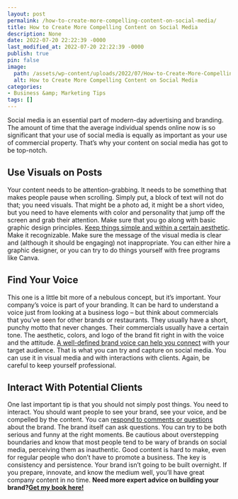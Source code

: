 ```yaml
---
layout: post
permalink: /how-to-create-more-compelling-content-on-social-media/
title: How to Create More Compelling Content on Social Media
description: None
date: 2022-07-20 22:22:39 -0000
last_modified_at: 2022-07-20 22:22:39 -0000
publish: true
pin: false
image:
  path: /assets/wp-content/uploads/2022/07/How-to-Create-More-Compelling-Content-on-Social-Media.jpg
  alt: How to Create More Compelling Content on Social Media
categories:
- Business &amp; Marketing Tips
tags: []
---
```

Social media is an essential part of modern-day advertising and branding. The amount of time that the average individual spends online now is so significant that your use of social media is equally as important as your use of commercial property. That’s why your content on social media has got to be top-notch.

## **Use Visuals on Posts**

Your content needs to be attention-grabbing. It needs to be something that makes people pause when scrolling. Simply put, a block of text will not do that; you need visuals. That might be a photo ad, it might be a short video, but you need to have elements with color and personality that jump off the screen and grab their attention. Make sure that you go along with basic graphic design principles. [Keep things simple and within a certain aesthetic](https://www.buildalifebydesign.com/blog/visual-social-media-brand-impact-strategy-with-jenny-taylor). Make it recognizable. Make sure the message of the visual media is clear and (although it should be engaging) not inappropriate. You can either hire a graphic designer, or you can try to do things yourself with free programs like Canva.

## **Find Your Voice**

This one is a little bit more of a nebulous concept, but it’s important. Your company’s voice is part of your branding. It can be hard to understand a voice just from looking at a business logo – but think about commercials that you’ve seen for other brands or restaurants. They usually have a short, punchy motto that never changes. Their commercials usually have a certain tone. The aesthetic, colors, and logo of the brand fit right in with the voice and the attitude. [A well-defined brand voice can help you connect](https://blog.finchbrands.com/what-is-brand-voice) with your target audience. That is what you can try and capture on social media. You can use it in visual media and with interactions with clients. Again, be careful to keep yourself professional.

## **Interact With Potential Clients**

One last important tip is that you should not simply post things. You need to interact. You should want people to see your brand, see your voice, and be compelled by the content. You can [respond to comments or questions](https://chainlinkmarketing.com/interact-customers-social-media/) about the brand. The brand itself can ask questions. You can try to be both serious and funny at the right moments. Be cautious about overstepping boundaries and know that most people tend to be wary of brands on social media, perceiving them as inauthentic. Good content is hard to make, even for regular people who don’t have to promote a business. The key is consistency and persistence. Your brand isn’t going to be built overnight. If you prepare, innovate, and know the medium well, you’ll have great company content in no time. **Need more expert advice on building your brand?[Get my book here!](https://ebook.katebagoy.com/lto)**
